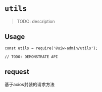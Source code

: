# `utils`

> TODO: description

## Usage

```
const utils = require('@uiw-admin/utils');

// TODO: DEMONSTRATE API
```


## request

基于axios封装的请求方法